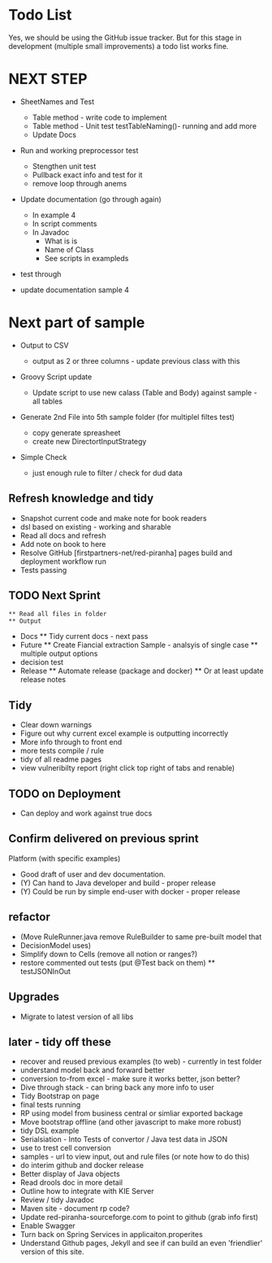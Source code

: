 # Todo List

Yes, we should be using the GitHub issue tracker. But for this stage in development (multiple small improvements) a todo list works fine.

# NEXT STEP 

* SheetNames and Test
    * Table method - write code to implement
    * Table method - Unit test testTableNaming()- running and add more
    * Update Docs

* Run and working preprocessor test
    * Stengthen unit test
    * Pullback exact info and test for it
    * remove loop through anems

* Update documentation (go through again)
    * In example 4 
    * In script comments
    * In Javadoc
        * What is is
        * Name of Class
        * See scripts in exampleds

* test through
* update documentation sample 4

# Next part of sample
* Output to CSV
    * output as 2 or three columns - update previous class with this

* Groovy Script update
    * Update script to use new calass (Table and Body) against sample - all tables

* Generate 2nd File into 5th sample folder (for multiplel filtes test)
    * copy generate spreasheet
    * create new DirectortInputStrategy

* Simple Check
    * just enough rule to filter / check for dud data


## Refresh knowledge and tidy
* Snapshot current code and make note for book readers
* dsl based on existing - working and sharable
* Read all docs and refresh
* Add note on book to here
* Resolve GitHub [firstpartners-net/red-piranha] pages build and deployment workflow run 
* Tests passing

## TODO Next Sprint

    ** Read all files in folder
    ** Output
* Docs
    ** Tidy current docs - next pass
* Future
** Create Fiancial extraction Sample - analsyis of single case
** multiple output options
* decision test
* Release
** Automate release (package and docker)
** Or at least update release notes

## Tidy
* Clear down warnings
* Figure out why current excel example is outputting incorrectly
* More info through to front end
* more tests compile / rule
* tidy of all readme pages
* view vulneribilty report (right click top right of tabs and renable)

## TODO on Deployment
* Can deploy and work against true docs

## Confirm delivered on previous sprint

Platform (with specific examples)

* Good draft of user and dev documentation.
* (Y) Can hand to Java developer and build - proper release
* (Y) Could be run by simple end-user with docker - proper release

## refactor
* (Move RuleRunner.java remove RuleBuilder to same pre-built model that 
* DecisionModel uses)
* Simplify down to Cells (remove all notion or ranges?)
* restore commented out tests (put @Test back on them)
** testJSONInOut

## Upgrades
* Migrate to latest version of all libs

## later - tidy off these
* recover and reused previous examples (to web) - currently in test folder
* understand model back and forward better
* conversion to-from excel - make sure it works better, json better?
* Dive through stack - can bring back any more info to user
* Tidy Bootstrap on page
* final tests running
* RP using model from business central or simliar exported backage
* Move bootstrap offline (and other javascript to make more robust)
* tidy DSL example
* Serialsiation - Into Tests of convertor / Java test data in JSON
* use to trest cell conversion
* samples - url to view input, out and rule files (or note how to do this)
* do interim github and docker release
* Better display of Java objects
* Read drools doc in more detail
* Outline how to integrate with KIE Server
* Review / tidy Javadoc
* Maven site - document rp code?
* Update red-piranha-sourceforge.com to point to github (grab info first)
* Enable Swagger
* Turn back on Spring Services in applicaiton.properites
* Understand Github pages, Jekyll and see if can build an even 'friendlier' version of this site.

